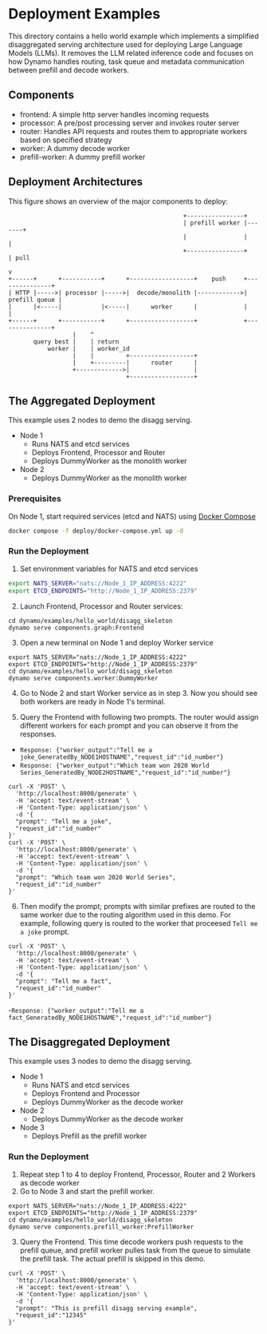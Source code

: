 <!--
SPDX-FileCopyrightText: Copyright (c) 2025 NVIDIA CORPORATION & AFFILIATES. 
All rights reserved.
SPDX-License-Identifier: Apache-2.0

Licensed under the Apache License, Version 2.0 (the "License");
you may not use this file except in compliance with the License.
You may obtain a copy of the License at

http://www.apache.org/licenses/LICENSE-2.0

Unless required by applicable law or agreed to in writing, software
distributed under the License is distributed on an "AS IS" BASIS,
WITHOUT WARRANTIES OR CONDITIONS OF ANY KIND, either express or implied.
See the License for the specific language governing permissions and
limitations under the License.
-->

# Deployment Examples

This directory contains a hello world example which implements a simplified disaggregated serving architecture used for deploying Large Language Models (LLMs). It removes the LLM related inference code and focuses on how Dynamo handles routing, task queue and metadata communication between prefill and decode workers.

## Components

- frontend: A simple http server handles incoming requests
- processor: A pre/post processing server and invokes router server
- router: Handles API requests and routes them to appropriate workers based on specified strategy
- worker: A dummy decode worker
- prefill-worker: A dummy prefill worker

## Deployment Architectures

This figure shows an overview of the major components to deploy:

```
                                                 +----------------+
                                                 | prefill worker |-------+
                                                 |                |       |
                                                 +----------------+       | pull
                                                                          v
+------+      +-----------+      +------------------+    push     +---------------+
| HTTP |----->| processor |----->|  decode/monolith |------------>| prefill queue |
|      |<-----|           |<-----|      worker      |             |               |
+------+      +-----------+      +------------------+             +---------------+
                  |    ^
       query best |    | return
           worker |    | worker_id
                  |    |         +------------------+
                  |    +---------|      router      |
                  +------------->|                  |
                                 +------------------+

```

## The Aggregated Deployment

This example uses 2 nodes to demo the disagg serving.
- Node 1
  - Runs NATS and etcd services
  - Deploys Frontend, Processor and Router
  - Deploys DummyWorker as the monolith worker
- Node 2
  - Deploys DummyWorker as the monolith worker

### Prerequisites
On Node 1, start required services (etcd and NATS) using [Docker Compose](https://github.com/ai-dynamo/dynamo/blob/main/deploy/docker-compose.yml)
```bash
docker compose -f deploy/docker-compose.yml up -d
```

### Run the Deployment

1. Set environment variables for NATS and etcd services

```bash
export NATS_SERVER="nats://Node_1_IP_ADDRESS:4222"
export ETCD_ENDPOINTS="http://Node_1_IP_ADDRESS:2379"
```

2. Launch Frontend, Processor and Router services:
```
cd dynamo/examples/hello_world/disagg_skeleton
dynamo serve components.graph:Frontend
```

3. Open a new terminal on Node 1 and deploy Worker service
```
export NATS_SERVER="nats://Node_1_IP_ADDRESS:4222"
export ETCD_ENDPOINTS="http://Node_1_IP_ADDRESS:2379"
cd dynamo/examples/hello_world/disagg_skeleton
dynamo serve components.worker:DummyWorker
```

4. Go to Node 2 and start Worker service as in step 3.
Now you should see both workers are ready in Node 1's terminal.

5. Query the Frontend with following two prompts. The router would assign different workers for each prompt and you can observe it from the responses.
- `Response: {"worker_output":"Tell me a joke_GeneratedBy_NODE1HOSTNAME","request_id":"id_number"}`
- `Response: {"worker_output":"Which team won 2020 World Series_GeneratedBy_NODE2HOSTNAME","request_id":"id_number"}`
```
curl -X 'POST' \
  'http://localhost:8000/generate' \
  -H 'accept: text/event-stream' \
  -H 'Content-Type: application/json' \
  -d '{
  "prompt": "Tell me a joke",
  "request_id":"id_number"
}'
curl -X 'POST' \
  'http://localhost:8000/generate' \
  -H 'accept: text/event-stream' \
  -H 'Content-Type: application/json' \
  -d '{
  "prompt": "Which team won 2020 World Series",
  "request_id":"id_number"
}'
```
6. Then modify the prompt; prompts with similar prefixes are routed to the same worker due to the routing algorithm used in this demo. For example, following query is routed to the worker that proceesed `Tell me a joke` prompt.
```
curl -X 'POST' \
  'http://localhost:8000/generate' \
  -H 'accept: text/event-stream' \
  -H 'Content-Type: application/json' \
  -d '{
  "prompt": "Tell me a fact",
  "request_id":"id_number"
}'
```
-`Response: {"worker_output":"Tell me a fact_GeneratedBy_NODE1HOSTNAME","request_id":"id_number"}`

## The Disaggregated Deployment

This example uses 3 nodes to demo the disagg serving.
- Node 1
  - Runs NATS and etcd services
  - Deploys Frontend and Processor
  - Deploys DummyWorker as the decode worker
- Node 2
  - Deploys DummyWorker as the decode worker
- Node 3
  - Deploys Prefill as the prefill worker

### Run the Deployment
1. Repeat step 1 to 4 to deploy Frontend, Processor, Router and 2 Workers as decode worker
2. Go to Node 3 and start the prefill worker.
```
export NATS_SERVER="nats://Node_1_IP_ADDRESS:4222"
export ETCD_ENDPOINTS="http://Node_1_IP_ADDRESS:2379"
cd dynamo/examples/hello_world/disagg_skeleton
dynamo serve components.prefill_worker:PrefillWorker
```
3. Query the Frontend. This time decode workers push requests to the prefill queue, and prefill worker pulles task from the queue to simulate the prefill task. The actual prefill is skipped in this demo.
```
curl -X 'POST' \
  'http://localhost:8000/generate' \
  -H 'accept: text/event-stream' \
  -H 'Content-Type: application/json' \
  -d '{
  "prompt": "This is prefill disagg serving example",
  "request_id":"12345"
}'
```
